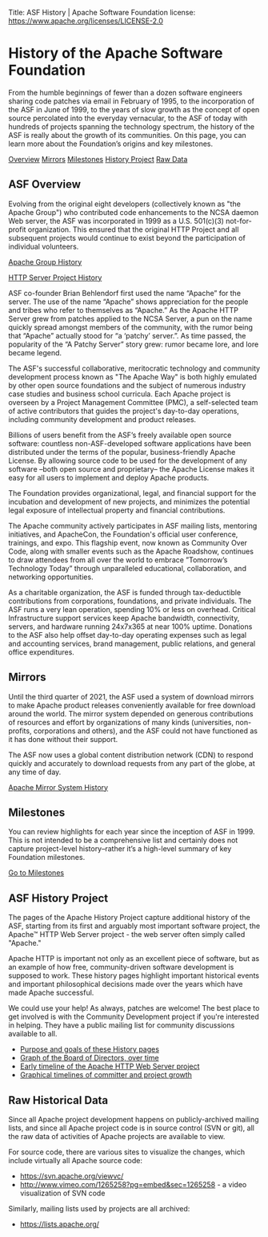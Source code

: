 Title: ASF History | Apache Software Foundation
license: https://www.apache.org/licenses/LICENSE-2.0

# History of the Apache Software Foundation

From the humble beginnings of fewer than a dozen software engineers sharing code patches via email in February of 1995, to the incorporation of the ASF in June of 1999, to the years of slow growth as the concept of open source percolated into the everyday vernacular, to the ASF of today with hundreds of projects spanning the technology spectrum, the history of the ASF is really about the growth of its communities. On this page, you can learn more about the Foundation’s origins and key milestones.

<a class="btn btn-default mx-10" href="#asf-overview" role="button">Overview</a>
<a class="btn btn-default mx-10" href="#mirrors" role="button">Mirrors</a>
<a class="btn btn-default mx-10" href="#milestones" role="button">Milestones</a>
<a class="btn btn-default mx-10" href="#asf-history-project" role="button">History Project</a>
<a class="btn btn-default mx-10" href="#raw-historical-data" role="button">Raw Data</a>

## ASF Overview

Evolving from the original eight developers (collectively known as "the Apache Group") who contributed code enhancements to the NCSA daemon Web server, the ASF was incorporated in 1999 as a U.S. 501(c)(3) not-for-profit organization. This ensured that the original HTTP Project and all subsequent projects would continue to exist beyond the participation of individual volunteers.

<p><a class="btn btn-default mx-10" href="https://apache.org/history/timeline.html" role="button">Apache Group History</a> <p><a class="btn btn-default mx-10" href="https://httpd.apache.org/ABOUT_APACHE.html" role="button">HTTP Server Project History</a>

ASF co-founder Brian Behlendorf first used the name “Apache” for the server. The use of the name “Apache” shows appreciation for the people and tribes who refer to themselves as “Apache.” As the Apache HTTP Server grew from patches applied to the NCSA Server, a pun on the name quickly spread amongst members of the community, with the rumor being that “Apache” actually stood for “a ‘patchy’ server.”. As time passed, the popularity of the “A Patchy Server” story grew: rumor became lore, and lore became legend.

The ASF's successful collaborative, meritocratic technology and community development process known as "The Apache Way" is both highly emulated by other open source foundations and the subject of numerous industry case studies and business school curricula. Each Apache project is overseen by a Project Management Committee (PMC), a self-selected team of active contributors that guides the project's day-to-day operations, including community development and product releases.

Billions of users benefit from the ASF’s freely available open source software: countless non-ASF-developed software applications have been distributed under the terms of the popular, business-friendly Apache License. By allowing source code to be used for the development of any software –both open source  and proprietary– the Apache License makes it easy for all users to implement and deploy Apache products.

The Foundation provides organizational, legal, and financial support for the incubation and development of new projects, and minimizes the potential legal exposure of intellectual property and financial contributions.

The Apache community actively participates in ASF mailing lists, mentoring initiatives, and ApacheCon, the Foundation's official user conference, trainings, and expo. This flagship event, now known as Community Over Code, along with smaller events such as the Apache Roadshow, continues to draw attendees from all over the world to embrace ”Tomorrow’s Technology Today” through unparalleled educational, collaboration, and networking opportunities.

As a charitable organization, the ASF is funded through tax-deductible contributions from corporations, foundations, and private individuals. The ASF runs a very lean operation, spending 10% or less on overhead. Critical Infrastructure support services keep Apache bandwidth, connectivity, servers, and hardware running 24x7x365 at near 100% uptime. Donations to the ASF also help offset day-to-day operating expenses such as legal and accounting services, brand management, public relations, and general office expenditures.

## Mirrors 
Until the third quarter of 2021, the ASF used a system of download mirrors to make Apache product releases conveniently available for free download around the world. The mirror system depended on generous contributions of resources and effort by organizations of many kinds (universities, non-profits, corporations and others), and the ASF could not have functioned as it has done without their support.

The ASF now uses a global content distribution network (CDN) to respond quickly and accurately to download requests from any part of the globe, at any time of day.

<p><a class="btn btn-default mx-10" href="https://apache.org/history/mirror-history.html" role="button">Apache Mirror System History</a>
  
## Milestones
You can review highlights for each year since the inception of ASF in 1999. This is not intended to be a comprehensive list and certainly does not capture project-level history–rather it’s a high-level summary of key Foundation milestones.

<p><a class="btn btn-default mx-10" href="https://apache.org/foundation/highlights.html " role="button">Go to Milestones</a>

## ASF History Project

The pages of the Apache History Project capture additional history of the ASF, starting from its first and arguably most important 
software project, the Apache&trade; HTTP Web Server project - the web server often simply called "Apache."

Apache HTTP is important not only as an excellent piece of software, but as an example of how free, community-driven software development is supposed to work. These history pages highlight important historical events and important philosophical decisions made over the years which have made Apache successful.

We could use your help! As always, patches are welcome! The best place to get involved is with the Community Development project if you're interested in helping. They have a public mailing list for community discussions available to all.

- [Purpose and goals of these History pages](goals.html) 
- [Graph of the Board of Directors, over time](directors.html)
- [Early timeline of the Apache HTTP Web Server project](http://httpd.apache.org/ABOUT_APACHE.html) 
- [Graphical timelines of committer and project growth](http://people.apache.org/~curcuru/timeline/)

## Raw Historical Data
Since all Apache project development happens on publicly-archived mailing lists, 
and since all Apache project code is in source control (SVN or git), all 
the raw data of activities of Apache projects are available to view.

For source code, there are various sites to visualize the changes, which include 
virtually all Apache source code:

- <https://svn.apache.org/viewvc/>
- <http://www.vimeo.com/1265258?pg=embed&sec=1265258> - a video visualization of SVN code

Similarly, mailing lists used by projects are all archived:

- <https://lists.apache.org/>
